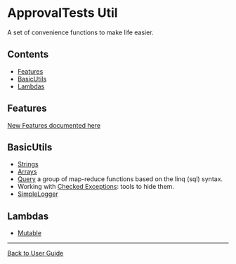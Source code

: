 <a id="top"></a>

# ApprovalTests Util
A set of convenience functions to make life easier.

<!-- toc -->
## Contents

  * [Features](#features)
  * [BasicUtils](#basicutils)
  * [Lambdas](#lambdas)<!-- endToc -->

## Features
[New Features documented here](Features.md#top)

## BasicUtils

* [Strings](StringUtils.md#top)
* [Arrays](ArrayUtils.md#top)
* [Query](reference/Query.md#top) a group of map-reduce functions based on the linq (sql) syntax.
* Working with [Checked Exceptions](reference/RuntimeExceptions.md#top): tools to hide them.
* [SimpleLogger](reference/SimpleLogger.md#top) 

## Lambdas

* [Mutable](how_to/UseMutablesInLambdas.md)

---

[Back to User Guide](README.md#top)
